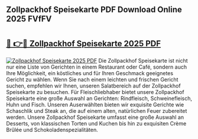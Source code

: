 ## Zollpackhof Speisekarte PDF Download Online 2025 FVfFV

# <h2><a href="http://gcb6he.nevu.top/?p=Zollpackhof+Speisekarte">🔗 👉🔴 Zollpackhof Speisekarte 2025 PDF</a></h2>

[![Zollpackhof Speisekarte 2025 PDF](https://i.imgur.com/dBaPXMq.png)](http://gcb6he.nevu.top/?p=Zollpackhof+Speisekarte)
Die Zollpackhof Speisekarte ist nicht nur eine Liste von Gerichten in einem Restaurant oder Café, sondern auch Ihre Möglichkeit, ein köstliches und für Ihren Geschmack geeignetes Gericht zu wählen. Wenn Sie nach einem leichten und frischen Gericht suchen, empfehlen wir Ihnen, unseren Salatbereich auf der Zollpackhof Speisekarte zu besuchen. Für Fleischliebhaber bietet unsere Zollpackhof Speisekarte eine große Auswahl an Gerichten: Rindfleisch, Schweinefleisch, Huhn und Fisch. Unseren Auserwählten bieten wir exquisite Gerichte wie Schaschlik und Steak an, die auf einem alten, natürlichen Feuer zubereitet werden. Unsere Zollpackhof Speisekarte umfasst eine große Auswahl an Desserts, von klassischen Torten und Kuchen bis hin zu exquisiten Crème Brûlée und Schokoladenspezialitäten.
